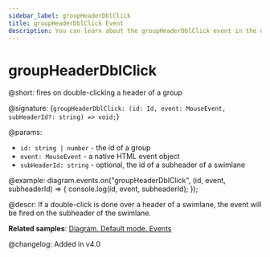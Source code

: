 ```yaml
---
sidebar_label: groupHeaderDblClick
title: groupHeaderDblClick Event
description: You can learn about the groupHeaderDblClick event in the documentation of the DHTMLX JavaScript Diagram library. Browse developer guides and API reference, try out code examples and live demos, and download a free 30-day evaluation version of DHTMLX Diagram.
---
```


# groupHeaderDblClick

@short: fires on double-clicking a header of a group

@signature: {`groupHeaderDblClick: (id: Id, event: MouseEvent, subHeaderId?: string) => void;`}

@params:
- `id: string | number` - the id of a group
- `event: MouseEvent` - a native HTML event object
- `subHeaderId: string` - optional, the id of a subheader of a swimlane

@example:
diagram.events.on("groupHeaderDblClick", (id, event, subheaderId) => {
    console.log(id, event, subheaderId);
});

@descr:
If a double-click is done over a header of a swimlane, the event will be fired on the subheader of the swimlane.

**Related samples**: [Diagram. Default mode. Events](https://snippet.dhtmlx.com/7h2hgb3g)

@changelog:
Added in v4.0

